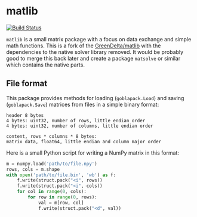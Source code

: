# matlib

[![Build Status](https://travis-ci.org/msrocka/matlib.svg?branch=master)](https://travis-ci.org/msrocka/matlib)

`matlib` is a small matrix package with a focus on data exchange and simple
math functions. This is a fork of the [GreenDelta/matlib](https://github.com/GreenDelta/matlib)
with the dependencies to the native solver library removed. It would be probably
good to merge this back later and create a package `matsolve` or similar which
contains the native parts.

## File format
This package provides methods for loading (`goblapack.Load`) and saving 
(`goblapack.Save`) matrices from files in a simple binary format:

    header 8 bytes
    4 bytes: uint32, number of rows, little endian order
    4 bytes: uint32, number of columns, little endian order
    
    content, rows * columns * 8 bytes:
    matrix data, float64, little endian and column major order
    
Here is a small Python script for writing a NumPy matrix in this format:

```python
m = numpy.load('path/to/file.npy')
rows, cols = m.shape
with open('path/to/file.bin', 'wb') as f:
    f.write(struct.pack("<i", rows))
    f.write(struct.pack("<i", cols))
    for col in range(0, cols):
        for row in range(0, rows):
            val = m[row, col]
            f.write(struct.pack("<d", val))
```
            
            
